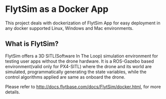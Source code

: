 # FlytSim as a Docker App

This project deals with dockerization of FlytSim App for easy deployment in any docker supported Linux, Windows and Mac environments.

## What is FlytSim?

FlytSim offers a 3D SITL(Software In The Loop) simulation environment for testing user apps without the drone hardware. It is a ROS-Gazebo based environment(valid only for PX4-SITL) where the drone and its world are simulated, programmatically generating the state variables, while the control algorithms applied are same as onboard the drone.

Please refer to http://docs.flytbase.com/docs/FlytSim/docker.html, for more details.
